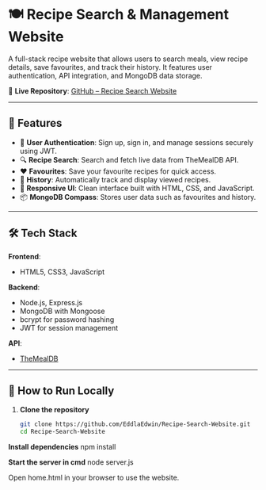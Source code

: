 # 🍽️ Recipe Search & Management Website

A full-stack recipe website that allows users to search meals, view recipe details, save favourites, and track their history. It features user authentication, API integration, and MongoDB data storage.

🔗 **Live Repository**: [GitHub – Recipe Search Website](https://github.com/EddlaEdwin/Recipe-Search-Website/tree/main)

---

## 🔧 Features

- 🔐 **User Authentication**: Sign up, sign in, and manage sessions securely using JWT.
- 🔍 **Recipe Search**: Search and fetch live data from TheMealDB API.
- ❤️ **Favourites**: Save your favourite recipes for quick access.
- 📜 **History**: Automatically track and display viewed recipes.
- 📱 **Responsive UI**: Clean interface built with HTML, CSS, and JavaScript.
- 📦 **MongoDB Compass**: Stores user data such as favourites and history.

---

## 🛠️ Tech Stack

**Frontend**:
- HTML5, CSS3, JavaScript

**Backend**:
- Node.js, Express.js
- MongoDB with Mongoose
- bcrypt for password hashing
- JWT for session management

**API**:
- [TheMealDB](https://www.themealdb.com/api.php)

---

## 🚀 How to Run Locally

1. **Clone the repository**
   ```bash
   git clone https://github.com/EddlaEdwin/Recipe-Search-Website.git
   cd Recipe-Search-Website
**Install dependencies**
    npm install
    
**Start the server in cmd**
    node server.js
    
Open home.html in your browser to use the website.

